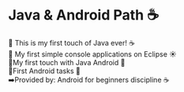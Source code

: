 # Java & Android Path ☕
📌 This is my first touch of Java ever! ☕ <br>
📌 My first simple console applications on Eclipse ☀️<br>
📌My first touch with Java Android 📌<br>
📌First Android tasks 📌 <br>
➡️Provided by: Android for beginners discipline ☕
